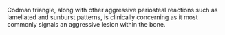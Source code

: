 Codman triangle, along with other aggressive periosteal reactions such as lamellated and sunburst patterns, is clinically concerning as it most commonly signals an aggressive lesion within the bone.